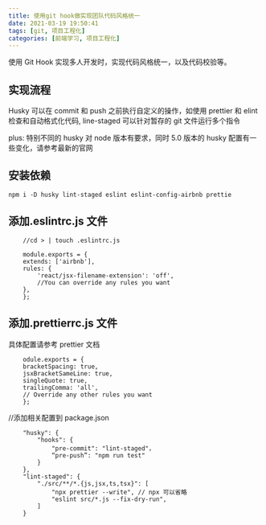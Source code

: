 ```yaml
---
title: 使用git hook做实现团队代码风格统一
date: 2021-03-19 19:50:41
tags: [git, 项目工程化]
categories: [前端学习, 项目工程化]
---
```


使用 Git Hook 实现多人开发时，实现代码风格统一，以及代码校验等。

<!--more-->

## 实现流程

Husky 可以在 commit 和 push 之前执行自定义的操作，如使用 prettier 和 elint 检查和自动格式化代码, line-staged 可以针对暂存的 git 文件运行多个指令

plus: 特别不同的 husky 对 node 版本有要求，同时 5.0 版本的 husky 配置有一些变化，请参考最新的官网

## 安装依赖

```
npm i -D husky lint-staged eslint eslint-config-airbnb prettie
```

## 添加.eslintrc.js 文件

```
    //cd > | touch .eslintrc.js

    module.exports = {
    extends: ['airbnb'],
    rules: {
        'react/jsx-filename-extension': 'off',
        //You can override any rules you want
    },
    };
```

## 添加.prettierrc.js 文件

具体配置请参考 prettier 文档

```
    odule.exports = {
    bracketSpacing: true,
    jsxBracketSameLine: true,
    singleQuote: true,
    trailingComma: 'all',
    // Override any other rules you want
    };
```

//添加相关配置到 package.json

```
    "husky": {
        "hooks": {
            "pre-commit": "lint-staged"，
            “pre-push”: "npm run test"
        }
    },
    "lint-staged": {
        "./src/**/*.{js,jsx,ts,tsx}": [
            "npx prettier --write", // npx 可以省略
            "eslint src/*.js --fix-dry-run",
        ]
    }
```
